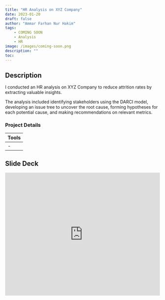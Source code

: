 ```yaml
---
title: "HR Analysis on XYZ Company"
date: 2023-01-20
draft: false
author: "Ammar Farhan Nur Hakim"
tags:
    - COMING SOON
    - Analysis
    - HR
image: /images/coming-soon.png
description: ""
toc:
---
```


## Description

I conducted an HR analysis on XYZ Company to reduce attrition rates by extracting valuable insights. 

The analysis included identifying stakeholders using the DARCI model, developing an issue tree to uncover the root cause, forming hypotheses for each potential cause, and making recommendations on relevant metrics.

### Project Details
| Tools    |
| -------- |
| - |

## Slide Deck

<iframe src="https://docs.google.com/presentation/d/e/2PACX-1vR183Fcj2MuDkb4hJB11AYsRsxIprUGs3uOjWTVnlBo9gsPYtuZOkjTIWgJ1BSYCgETncBwfOpl6IcG/embed?start=false&loop=false&delayms=3000" frameborder="0" width="100%" height="400" allowfullscreen="true" mozallowfullscreen="true" webkitallowfullscreen="true"></iframe>